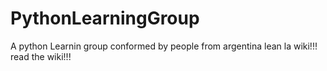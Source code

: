 # PythonLearningGroup
A python Learnin group conformed by people from argentina
lean la wiki!!!
read the wiki!!!
